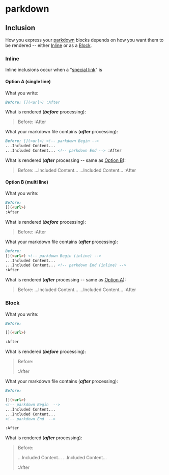 # parkdown

[](./.assets/inclusions.md)
<!-- parkdown BEGIN -->
## Inclusion

How you express your [parkdown]() blocks depends on how you want them to be rendered -- either [Inline](#inline) or as a [Block](#block).

### Inline

Inline inclusions occur when a "[special link]()" is

#### Option A (single line)

What you write:

[](./unpopulated/inline.single.md?tag=code)
<!-- parkdown BEGIN -->
```md
Before: [](<url>) :After
```
<!-- parkdown END -->

What is rendered (**_before_** processing):

[](./unpopulated/inline.single.md?tag=quote)
<!-- parkdown BEGIN -->
<blockquote>

Before: [](<url>) :After

</blockquote>

<!-- parkdown END -->

What your markdown file contains (**_after_** processing):

[](./populated/inline.single.md?tag=code)
<!-- parkdown BEGIN -->
```md
Before: [](<url>) <!-- parkdown Begin -->
...Included Content...
...Included Content... <!-- parkdown End --> :After
```
<!-- parkdown END -->

What is rendered (**_after_** processing -- same as [Option B](#option-b-multi-line)):

[](./populated/inline.single.md?tag=quote)
<!-- parkdown BEGIN -->
<blockquote>

Before: [](<url>) <!-- parkdown Begin -->
...Included Content...
...Included Content... <!-- parkdown End --> :After

</blockquote>

<!-- parkdown END -->

#### Option B (multi line)

What you write:

[](./unpopulated/inline.multi.md?tag=code)
<!-- parkdown BEGIN -->
```md
Before: 
[](<url>)
:After
```
<!-- parkdown END -->

What is rendered (**_before_** processing):

[](./unpopulated/inline.multi.md?tag=quote)
<!-- parkdown BEGIN -->
<blockquote>

Before: 
[](<url>)
:After

</blockquote>

<!-- parkdown END -->

What your markdown file contains (**_after_** processing):

[](./populated/inline.multi.md?tag=code)
<!-- parkdown BEGIN -->
```md
Before: 
[](<url>) <!-- parkdown Begin (inline) -->
...Included Content...
...Included Content... <!-- parkdown End (inline) --> 
:After
```
<!-- parkdown END -->

What is rendered (**_after_** processing -- same as [Option A](#option-a-single-line)):

[](./populated/inline.multi.md?tag=quote)
<!-- parkdown BEGIN -->
<blockquote>

Before: 
[](<url>) <!-- parkdown Begin (inline) -->
...Included Content...
...Included Content... <!-- parkdown End (inline) --> 
:After

</blockquote>

<!-- parkdown END -->

### Block

What you write:

[](./unpopulated/block.md?tag=code)
<!-- parkdown BEGIN -->
```md
Before:

[](<url>)

:After
```
<!-- parkdown END -->

What is rendered (**_before_** processing):

[](./unpopulated/block.md?tag=quote)
<!-- parkdown BEGIN -->
<blockquote>

Before:

[](<url>)

:After

</blockquote>

<!-- parkdown END -->

What your markdown file contains (**_after_** processing):

[](./populated/block.md?tag=code)
<!-- parkdown BEGIN -->
```md
Before:

[](<url>)
<!-- parkdown Begin  -->
...Included Content...
...Included Content...
<!-- parkdown End  -->

:After
```
<!-- parkdown END -->

What is rendered (**_after_** processing):

[](./populated/block.md?tag=quote)
<!-- parkdown BEGIN -->
<blockquote>

Before:

[](<url>)
<!-- parkdown Begin  -->
...Included Content...
...Included Content...
<!-- parkdown End  -->

:After

</blockquote>

<!-- parkdown END -->
<!-- parkdown END -->